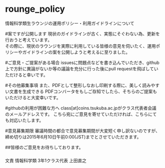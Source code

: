 # rounge_policy
情報科学類生ラウンジの運用ポリシー・利用ガイドラインについて

#案ですが公開します
現状のガイドラインが古く、実態にそぐわない為、更新を行おうと考えています。  
その際に、現状のラウンジを実際に利用している皆様の意見を伺いたく、運用ポリシーやガイドラインの案を公開しようと考えるに至りました。

#ご意見・ご提案がある場合
issuesに問題点などを書き込んでいただき、github上で方針に異論がないか等の議論を充分に行った後にpull requestを飛ばしていただけると幸いです。

#その他募集事項
また、PDFとして整形しなおし印刷する際に、美しく読みやすい文書を生成できる
PDFコンバータをもしご存知でしたら、そちらのご提案もいただけると大変幸いです。

#githubの利用が困難な方へ
class[at]coins.tsukuba.ac.jpがクラス代表者会議のメールアドレスです。
こちら宛にご意見を寄せていただければ、こちらにても対応いたします。

#意見募集期限
審議時間の都合で意見募集期間が大変短く申し訳ないのですが、
締め切りは2015年6月10日午前0:00(JST)までとさせていただきます。

##皆様のご意見をお待ちしております。

###
文責 情報科学類 3年1クラス代表 上田直之